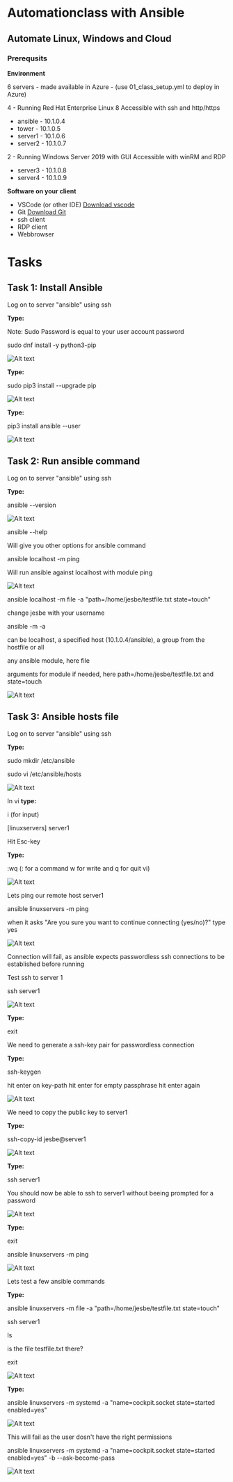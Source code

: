 # Automationclass with Ansible
## Automate Linux, Windows and Cloud

### Prerequsits
__Environment__

6 servers - made available in Azure - (use 01_class_setup.yml to deploy in Azure)

4 - Running Red Hat Enterprise Linux 8
Accessible with ssh and http/https
* ansible - 10.1.0.4
* tower   - 10.1.0.5
* server1 - 10.1.0.6
* server2 - 10.1.0.7

2 - Running Windows Server 2019 with GUI
Accessible with winRM and RDP
* server3 - 10.1.0.8
* server4 - 10.1.0.9

__Software on your client__
* VSCode (or other IDE) [Download vscode](https://code.visualstudio.com/download)
* Git [Download Git](https://git-scm.com/downloads)
* ssh client
* RDP client
* Webbrowser

# Tasks

## Task 1: Install Ansible

Log on to server "ansible" using ssh 

__Type:__

Note: Sudo Password is equal to your user account password

sudo dnf install -y python3-pip

![Alt text](pics/001_install_pip3.png?raw=true "Install Python3 PIP3")

__Type:__

sudo pip3 install --upgrade pip

![Alt text](pics/002_install_pip3_upgrade.png?raw=true "Upgrade PIP")

__Type:__

pip3 install ansible --user

![Alt text](pics/003_install_ansible.png?raw=true "Install Ansible")

## Task 2: Run ansible command

Log on to server "ansible" using ssh 

__Type:__

ansible --version

![Alt text](pics/004_install_ansible_version.png?raw=true "Ansible --version")

ansible --help

Will give you other options for ansible command

ansible localhost -m ping

Will run ansible against localhost with module ping

![Alt text](pics/005_install_ansible_localhost_ping.png?raw=true "Ansible localhost ping")

ansible localhost -m file -a "path=/home/jesbe/testfile.txt state=touch"

change jesbe with your username

ansible <hosts> -m <module> -a <module arguments>

<hosts> can be localhost, a specified host (10.1.0.4/ansible), a group from the hostfile or all

<module> any ansible module, here file

<module arguments> arguments for module if needed, here path=/home/jesbe/testfile.txt and state=touch

![Alt text](pics/006_install_ansible_localhost_file.png?raw=true "Ansible localhost ping")

## Task 3: Ansible hosts file

Log on to server "ansible" using ssh 

__Type:__

sudo mkdir /etc/ansible

sudo vi /etc/ansible/hosts

![Alt text](pics/007_mkdir_ansible.png?raw=true "mkdir ansible")

In vi __type:__

i (for input)

[linuxservers]
server1

Hit Esc-key

__Type:__

:wq (: for a command w for write and q for quit vi)

![Alt text](pics/008_edit_hostfile.png?raw=true "Edit ansible hostfile")

Lets ping our remote host server1 

ansible linuxservers -m ping

when it asks "Are you sure you want to continue connecting (yes/no)?" type yes

![Alt text](pics/009_connect_error.png?raw=true "Connect Error")

Connection will fail, as ansible expects passwordless ssh connections to be established before running

Test ssh to server 1

ssh server1

![Alt text](pics/010_ssh_connect.png?raw=true "SSH Connect")

__Type:__

exit

We need to generate a ssh-key pair for passwordless connection

__Type:__

ssh-keygen

hit enter on key-path
hit enter for empty passphrase
hit enter again

![Alt text](pics/011_ssh_keygen.png?raw=true "SSH Connect")

We need to copy the public key to server1

__Type:__

ssh-copy-id jesbe@server1

![Alt text](pics/012_ssh_copy.png?raw=true "SSH Copy ID")

__Type:__

ssh server1

You should now be able to ssh to server1 without beeing prompted for a password

![Alt text](pics/013_ssh_passwordless.png?raw=true "SSH Copy ID")

__Type:__

exit

ansible linuxservers -m ping


![Alt text](pics/014_ping_pong.png?raw=true "SSH Copy ID")

Lets test a few ansible commands

__Type:__

ansible linuxservers -m file -a "path=/home/jesbe/testfile.txt state=touch"

ssh server1

ls

is the file testfile.txt there?

exit

![Alt text](pics/015_file_test.png?raw=true "ansible file")

__Type:__

ansible linuxservers -m systemd -a "name=cockpit.socket state=started enabled=yes" 

![Alt text](pics/016_systemd_error.png?raw=true "ansible systemd error")

This will fail as the user dosn't have the right permissions

ansible linuxservers -m systemd -a "name=cockpit.socket state=started enabled=yes" -b --ask-become-pass

![Alt text](pics/017_systemd_works.png?raw=true "ansible systemd works")